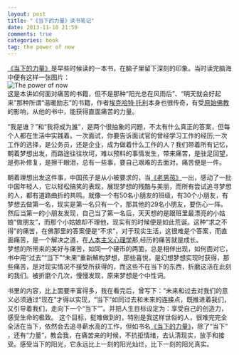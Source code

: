 ```yaml
---
layout: post
title: "《当下的力量》读书笔记"
date: 2013-11-18 21:59
comments: true
categories: book
tag: the power of now
---
```

[《当下的力量》](http://baike.baidu.com/view/1650183.html)是早些时候读的一本书，在脑子里留下深刻的印象。当时读完脑海中便有这样一张图片：  
![The power of now](http://xunyn.github.io/images/blog/PowerOfNow.png)  
这是本讲如何面对痛苦的书籍，但不是那种“阳光总在风雨后”、“明天就会好起来”那种所谓“温暖励志”的书籍，作者[埃克哈特·托利](http://baike.baidu.com/view/2522607.htm)本身也很传奇，有受[原始佛教](http://zh.wikipedia.org/zh-cn/原始佛教)的影响，从他的书中，能获得直面痛苦的力量。
<!--more -->

“我是谁？”和“我将成为誰”，是两个很抽象的问题，不太有什么真正的答案，但每个人都在生活中实践着。一次面试，你要告诉面试官的曾经学习工作的经历;一次工作的选择，是公务员，还是企业，成为做着什么工作的人？我们带着所有记忆，朝着梦想出发，而路途往往坎坷，难以预料的事情发生，带来痛苦，是驻足回望，是弥补修复，是擦干眼泪，总有一些事，要自己艰难的去面对，痛苦便是一件。  
  
朝着理想出发这件事，中国孩子是从小被要求的，当[《老男孩》](http://v.youku.com/v_show/id_XMjE4MDU1MDE2.html)一出，感动了一批中国年轻人，它以轻松搞笑的表现，展现梦想的残酷与美丽，而所有尝试追寻梦想的人，都有道路曲折的共鸣。就像一个有50名小朋友的班级，有30个小朋友，有梦想去做第一名，现实是第一名只有一个，那其他的29名小朋友，要伤心一阵。然后当第一的小朋友发现，自己当了第一名后，天天想的是跟班里最漂亮的小姑娘“做朋友”，而那个小姑娘却不理他，现实有的时候便是如此荒诞。这种“求之不得”的痛苦，在佛那里的答案便是“不求”，对于现实生活，这很难是个答案，而直面痛苦，是一个解决之道，在[人本主义心理学](http://baike.baidu.com/view/36367.htm)那,经历的痛苦就是成长。  
梦想的所带来的美好与痛苦，如同一个硬币的两面，总是相伴出现，如何面对它，书中用“过去”“当下”“未来”重新解构梦想，那些喜悦，是幻想梦想实现时获得，那些痛苦，是对现实情况不接受所获得的，而这些不在当下的东西，折磨这活在此刻的我们。被折磨个几次，慢慢发现，原来梦想是个中性词。

书里的内容，比上面要丰富得多，我在看完后，曾写下：“未来和过去对我们的意义必须通过“现在”才得以实现，“当下”如同过去和未来的连接点，既推进着我们，又引导着我们，走向下一个“当下””。并把人生目标设定为：享受自己的创造力，感受生命的极致。
这个目标，挺难做到的，特别是我这样世俗的人，很难完完全全活在当下，依然会去追寻薪水高的工作，但如书名[《当下的力量》](http://baike.baidu.com/view/1650183.html)，除了“当下”
，还有“力量”，教会我，在痛苦来的时候，不抗拒情绪，去认清现实，放手和接受。感受当下的阳光，它永远比上一刻的阳光灿烂，比下一刻的阳光真实。

